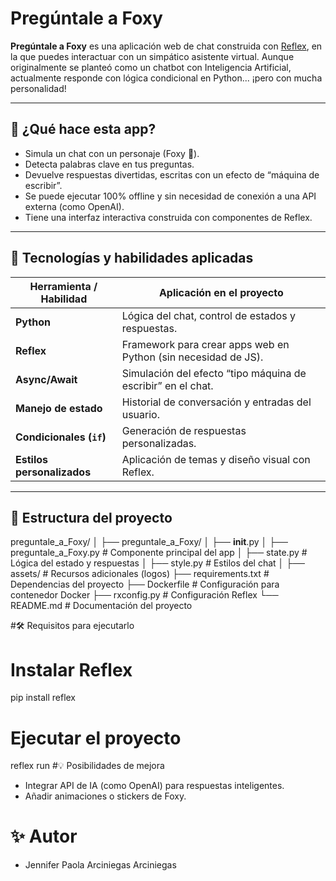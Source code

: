 # Pregúntale a Foxy

**Pregúntale a Foxy** es una aplicación web de chat construida con [Reflex](https://reflex.dev/), 
en la que puedes interactuar con un simpático asistente virtual. Aunque originalmente se planteó como un chatbot con Inteligencia Artificial, actualmente responde con lógica condicional en Python... ¡pero con mucha personalidad!

---

## 🚀 ¿Qué hace esta app?

- Simula un chat con un personaje (Foxy 🦊).
- Detecta palabras clave en tus preguntas.
- Devuelve respuestas divertidas, escritas con un efecto de “máquina de escribir”.
- Se puede ejecutar 100% offline y sin necesidad de conexión a una API externa (como OpenAI).
- Tiene una interfaz interactiva construida con componentes de Reflex.

---

## 🧠 Tecnologías y habilidades aplicadas

| Herramienta / Habilidad | Aplicación en el proyecto |
|--------------------------|---------------------------|
| **Python**              | Lógica del chat, control de estados y respuestas. |
| **Reflex**              | Framework para crear apps web en Python (sin necesidad de JS). |
| **Async/Await**         | Simulación del efecto “tipo máquina de escribir” en el chat. |
| **Manejo de estado**    | Historial de conversación y entradas del usuario. |
| **Condicionales (`if`)**| Generación de respuestas personalizadas. |
| **Estilos personalizados** | Aplicación de temas y diseño visual con Reflex. |

---

## 🧩 Estructura del proyecto
preguntale_a_Foxy/
│
├── preguntale_a_Foxy/
│   ├── __init__.py
│   ├── preguntale_a_Foxy.py   # Componente principal del app
│   ├── state.py               # Lógica del estado y respuestas
│   ├── style.py               # Estilos del chat
│
├── assets/                    # Recursos adicionales (logos)
├── requirements.txt           # Dependencias del proyecto
├── Dockerfile                 # Configuración para contenedor Docker
├── rxconfig.py                # Configuración Reflex
└── README.md                  # Documentación del proyecto


#🛠️ Requisitos para ejecutarlo
# Instalar Reflex
pip install reflex

# Ejecutar el proyecto
reflex run
#💡 Posibilidades de mejora
- Integrar API de IA (como OpenAI) para respuestas inteligentes.
- Añadir animaciones o stickers de Foxy.
# ✨ Autor
- Jennifer Paola Arciniegas Arciniegas

